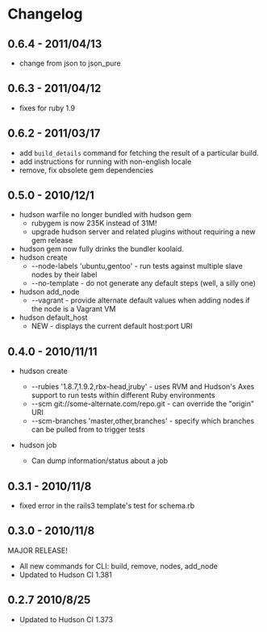 # Changelog

## 0.6.4 - 2011/04/13

* change from json to json_pure

## 0.6.3 - 2011/04/12

* fixes for ruby 1.9

## 0.6.2 - 2011/03/17

* add `build_details` command for fetching the result of a particular build.
* add instructions for running with non-english locale
* remove, fix obsolete gem dependencies

## 0.5.0 - 2010/12/1

* hudson warfile no longer bundled with hudson gem
  * rubygem is now 235K instead of 31M!
  * upgrade hudson server and related plugins without requiring a new gem release
* hudson gem now fully drinks the bundler koolaid.
* hudson create
  * --node-labels 'ubuntu,gentoo' - run tests against multiple slave nodes by their label
  * --no-template - do not generate any default steps (well, a silly one)
* hudson add_node
  * --vagrant - provide alternate default values when adding nodes if the node is a Vagrant VM
* hudson default_host
  * NEW - displays the current default host:port URI

## 0.4.0 - 2010/11/11

* hudson create
  * --rubies '1.8.7,1.9.2,rbx-head,jruby' - uses RVM and Hudson's Axes support to run tests within different Ruby environments
  * --scm git://some-alternate.com/repo.git - can override the "origin" URI
  * --scm-branches 'master,other,branches' - specify which branches can be pulled from to trigger tests

* hudson job
  * Can dump information/status about a job

## 0.3.1 - 2010/11/8

* fixed error in the rails3 template's test for schema.rb

## 0.3.0 - 2010/11/8

MAJOR RELEASE!

* All new commands for CLI: build, remove, nodes, add_node
* Updated to Hudson CI 1.381

## 0.2.7 2010/8/25

* Updated to Hudson CI 1.373
